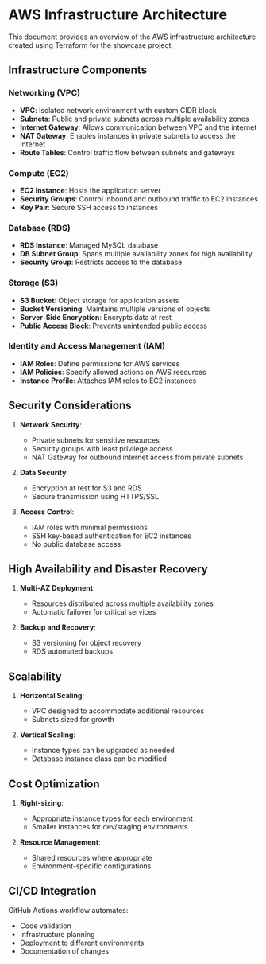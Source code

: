 # AWS Infrastructure Architecture

This document provides an overview of the AWS infrastructure architecture created using Terraform for the showcase project.

## Infrastructure Components

### Networking (VPC)
- **VPC**: Isolated network environment with custom CIDR block
- **Subnets**: Public and private subnets across multiple availability zones
- **Internet Gateway**: Allows communication between VPC and the internet
- **NAT Gateway**: Enables instances in private subnets to access the internet
- **Route Tables**: Control traffic flow between subnets and gateways

### Compute (EC2)
- **EC2 Instance**: Hosts the application server
- **Security Groups**: Control inbound and outbound traffic to EC2 instances
- **Key Pair**: Secure SSH access to instances

### Database (RDS)
- **RDS Instance**: Managed MySQL database
- **DB Subnet Group**: Spans multiple availability zones for high availability
- **Security Group**: Restricts access to the database

### Storage (S3)
- **S3 Bucket**: Object storage for application assets
- **Bucket Versioning**: Maintains multiple versions of objects
- **Server-Side Encryption**: Encrypts data at rest
- **Public Access Block**: Prevents unintended public access

### Identity and Access Management (IAM)
- **IAM Roles**: Define permissions for AWS services
- **IAM Policies**: Specify allowed actions on AWS resources
- **Instance Profile**: Attaches IAM roles to EC2 instances

## Security Considerations

1. **Network Security**:
   - Private subnets for sensitive resources
   - Security groups with least privilege access
   - NAT Gateway for outbound internet access from private subnets

2. **Data Security**:
   - Encryption at rest for S3 and RDS
   - Secure transmission using HTTPS/SSL

3. **Access Control**:
   - IAM roles with minimal permissions
   - SSH key-based authentication for EC2 instances
   - No public database access

## High Availability and Disaster Recovery

1. **Multi-AZ Deployment**:
   - Resources distributed across multiple availability zones
   - Automatic failover for critical services

2. **Backup and Recovery**:
   - S3 versioning for object recovery
   - RDS automated backups

## Scalability

1. **Horizontal Scaling**:
   - VPC designed to accommodate additional resources
   - Subnets sized for growth

2. **Vertical Scaling**:
   - Instance types can be upgraded as needed
   - Database instance class can be modified

## Cost Optimization

1. **Right-sizing**:
   - Appropriate instance types for each environment
   - Smaller instances for dev/staging environments

2. **Resource Management**:
   - Shared resources where appropriate
   - Environment-specific configurations

## CI/CD Integration

GitHub Actions workflow automates:
- Code validation
- Infrastructure planning
- Deployment to different environments
- Documentation of changes
